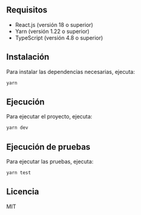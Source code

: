 
## Requisitos

- React.js (versión 18 o superior)
- Yarn (versión 1.22 o superior)
- TypeScript (versión 4.8 o superior)

## Instalación

Para instalar las dependencias necesarias, ejecuta:

```bash
yarn
```

## Ejecución

Para ejecutar el proyecto, ejecuta:

```bash
yarn dev
```

## Ejecución de pruebas

Para ejecutar las pruebas, ejecuta:

```bash
yarn test
```

## Licencia

MIT